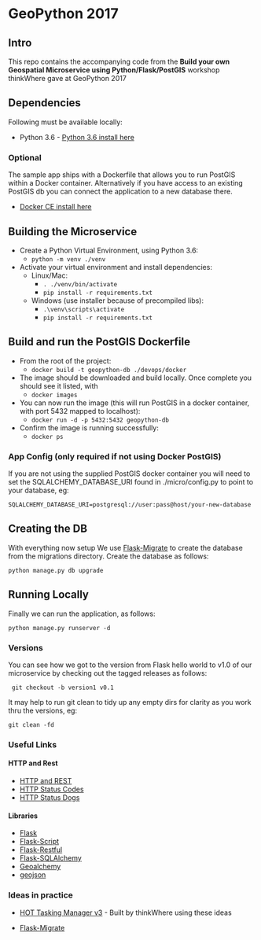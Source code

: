 # GeoPython 2017
## Intro
This repo contains the accompanying code from the **Build your own Geospatial Microservice using Python/Flask/PostGIS** workshop thinkWhere gave at GeoPython 2017

## Dependencies
Following must be available locally:

* Python 3.6 - [Python 3.6 install here](https://www.python.org/downloads/)

### Optional 
The sample app ships with a Dockerfile that allows you to run PostGIS within a Docker container.  Alternatively if you have access to an existing PostGIS db you can connect the application to a new database there.

* [Docker CE install here](https://www.docker.com/community-edition#/download)

## Building the Microservice

* Create a Python Virtual Environment, using Python 3.6:
    * ```python -m venv ./venv```
* Activate your virtual environment and install dependencies:
    * Linux/Mac:
        * ```. ./venv/bin/activate```
        * ```pip install -r requirements.txt```
    * Windows (use installer because of precompiled libs):
        * ```.\venv\scripts\activate```
        * ```pip install -r requirements.txt```
        
## Build and run the PostGIS Dockerfile 

* From the root of the project:
    * ```docker build -t geopython-db ./devops/docker```
* The image should be downloaded and build locally. Once complete you should see it listed, with
    * ```docker images```
* You can now run the image (this will run PostGIS in a docker container, with port 5432 mapped to localhost):
    * ```docker run -d -p 5432:5432 geopython-db```
* Confirm the image is running successfully:
    * ```docker ps```

### App Config (only required if not using Docker PostGIS)
If you are not using the supplied PostGIS docker container you will need to set the SQLALCHEMY_DATABASE_URI found in ./micro/config.py to point to your database, eg:
 
```SQLALCHEMY_DATABASE_URI=postgresql://user:pass@host/your-new-database```

## Creating the DB
With everything now setup We use [Flask-Migrate](https://flask-migrate.readthedocs.io/en/latest/) to create the database from the migrations directory.  Create the database as follows:

```
python manage.py db upgrade
```

## Running Locally
Finally we can run the application, as follows:

```
python manage.py runserver -d
```

### Versions

You can see how we got to the version from Flask hello world to v1.0 of our microservice by checking out the tagged releases as follows:

``` git checkout -b version1 v0.1```

It may help to run git clean to tidy up any empty dirs for clarity as you work thru the versions, eg:

``` git clean -fd ```

### Useful Links
#### HTTP and Rest
* [HTTP and REST](https://en.wikipedia.org/wiki/Representational_state_transfer)
* [HTTP Status Codes](https://en.wikipedia.org/wiki/List_of_HTTP_status_codes)
* [HTTP Status Dogs](https://httpstatusdogs.com/)


#### Libraries
* [Flask](http://flask.pocoo.org/)
* [Flask-Script](https://flask-script.readthedocs.io/en/latest/)
* [Flask-Restful](https://flask-restful.readthedocs.io/en/0.3.5/)
* [Flask-SQLAlchemy](http://flask-sqlalchemy.pocoo.org/2.1/)
* [Geoalchemy](https://geoalchemy-2.readthedocs.io/en/latest/)
* [geojson](https://github.com/frewsxcv/python-geojson)

### Ideas in practice
* [HOT Tasking Manager v3](https://github.com/hotosm/tasking-manager) - Built by thinkWhere using these ideas

* [Flask-Migrate](https://flask-migrate.readthedocs.io/en/latest/)

